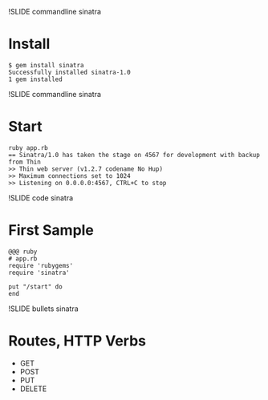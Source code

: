 !SLIDE commandline sinatra

# Install

    $ gem install sinatra
    Successfully installed sinatra-1.0
    1 gem installed

!SLIDE commandline sinatra
# Start

    ruby app.rb
    == Sinatra/1.0 has taken the stage on 4567 for development with backup from Thin
    >> Thin web server (v1.2.7 codename No Hup)
    >> Maximum connections set to 1024
    >> Listening on 0.0.0.0:4567, CTRL+C to stop


!SLIDE code sinatra
# First Sample

    @@@ ruby
    # app.rb
    require 'rubygems'
    require 'sinatra'

    put "/start" do
    end

!SLIDE bullets sinatra

# Routes, HTTP Verbs

* GET
* POST
* PUT
* DELETE


